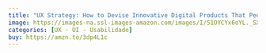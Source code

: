 ```yaml
---
title: "UX Strategy: How to Devise Innovative Digital Products That People Want"
image: https://images-na.ssl-images-amazon.com/images/I/51OYCYx6oYL._SX331_BO1,204,203,200_.jpg
categories: [UX - UI - Usabilidade]
buy: https://amzn.to/3dp4L1c
---
```

